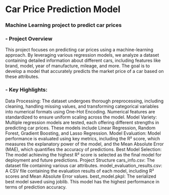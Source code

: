 # Car Price Prediction Model
### Machine Learning project to predict car prices

### - Project Overview

  This project focuses on predicting car prices using a machine-learning approach. By leveraging various regression models, we analyze a dataset containing detailed information about different cars, including features like brand, model, year of manufacture, mileage, and more. The goal is to develop a model that accurately predicts the market price 
  of a car based on these attributes.

### - Key Highlights: 
  Data Processing: The dataset undergoes thorough preprocessing, including cleaning, handling missing values, and transforming categorical variables into numerical formats using One-Hot Encoding. Numerical features are standardized to ensure uniform scaling across the model. Model Variety: Multiple regression models are tested, each 
  offering different strengths in predicting car prices. These models include Linear Regression, Random Forest, Gradient Boosting, and Lasso Regression. Model Evaluation: Model performance is evaluated using key metrics, including the R² score, which measures the explanatory power of the model, and the Mean Absolute Error (MAE), which quantifies the 
  accuracy of predictions. Best Model Selection: The model achieving the highest R² score is selected as the final model for deployment and future predictions. Project Structure cars_info.csv: The dataset file containing various car attributes. model_evaluation_results.csv: A CSV file containing the evaluation results of each model, including R² 
  scores and Mean Absolute Error values. best_model.pkpl: The serialized best model saved using joblib. This model has the highest performance in terms of prediction accuracy.
